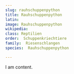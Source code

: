 ```yaml
---
slug: rauhschuppenpython
title: Rauhschuppenpython
latin:
image: Rauhschuppenpython
wikipedia: 
class: Reptilien
order:  Schuppenkriechtiere
family:  Riesenschlangen
species:  Rauhschuppenpython

---
```


I am content.
